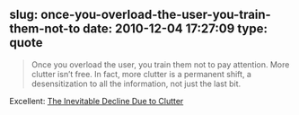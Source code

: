 slug: once-you-overload-the-user-you-train-them-not-to
date: 2010-12-04 17:27:09
type: quote
---

> Once you overload the user, you train them not to pay attention. More clutter isn’t free. In fact, more clutter is a permanent shift, a desensitization to all the information, not just the last bit.

Excellent: [The Inevitable Decline Due to Clutter](http://sethgodin.typepad.com/seths_blog/2010/12/the-inevitable-decline-from-clutter.html)

